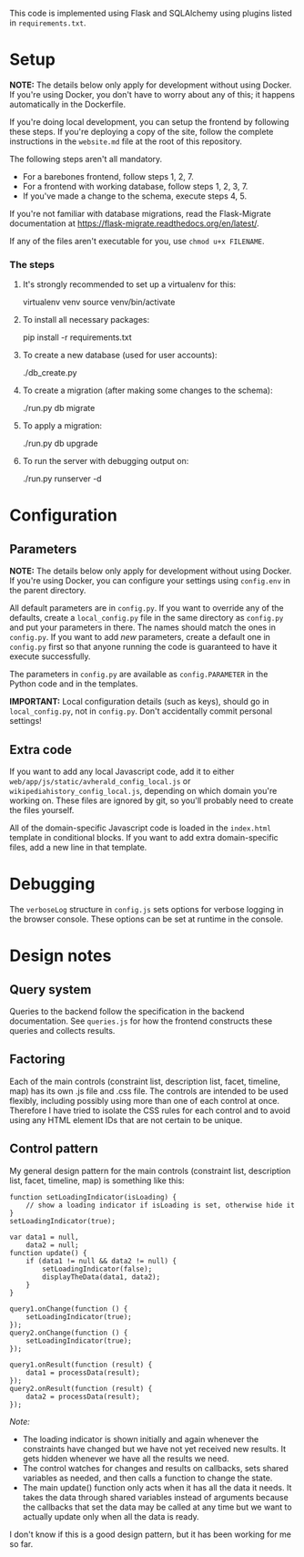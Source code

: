 This code is implemented using Flask and SQLAlchemy using plugins listed in
`requirements.txt`.

Setup
=====

**NOTE:** The details below only apply for development without using Docker. If
you're using Docker, you don't have to worry about any of this; it happens
automatically in the Dockerfile.

If you're doing local development, you can setup the frontend by following
these steps. If you're deploying a copy of the site, follow the complete
instructions in the `website.md` file at the root of this repository.

The following steps aren't all mandatory.

* For a barebones frontend, follow steps 1, 2, 7.
* For a frontend with working database, follow steps 1, 2, 3, 7.
* If you've made a change to the schema, execute steps 4, 5.

If you're not familiar with database migrations, read the Flask-Migrate
documentation at https://flask-migrate.readthedocs.org/en/latest/.

If any of the files aren't executable for you, use `chmod u+x FILENAME`.

### The steps

1. It's strongly recommended to set up a virtualenv for this:

    virtualenv venv
    source venv/bin/activate

2. To install all necessary packages:

    pip install -r requirements.txt

3. To create a new database (used for user accounts):

    ./db_create.py

4. To create a migration (after making some changes to the schema):

    ./run.py db migrate

5. To apply a migration:

    ./run.py db upgrade

6. To run the server with debugging output on:

    ./run.py runserver -d

Configuration
=============

## Parameters

**NOTE:** The details below only apply for development without using Docker. If
you're using Docker, you can configure your settings using `config.env` in the
parent directory.

All default parameters are in `config.py`. If you want to override any of the
defaults, create a `local_config.py` file in the same directory as `config.py`
and put your parameters in there. The names should match the ones in
`config.py`. If you want to add *new* parameters, create a default one in
`config.py` first so that anyone running the code is guaranteed to have it
execute successfully.

The parameters in `config.py` are available as `config.PARAMETER` in the Python
code and in the templates.

**IMPORTANT:** Local configuration details (such as keys), should go in
`local_config.py`, not in `config.py`. Don't accidentally commit personal
settings!

## Extra code

If you want to add any local Javascript code, add it to either
`web/app/js/static/avherald_config_local.js` or
`wikipediahistory_config_local.js`, depending on which domain you're working
on. These files are ignored by git, so you'll probably need to create the files
yourself.

All of the domain-specific Javascript code is loaded in the `index.html`
template in conditional blocks. If you want to add extra domain-specific files,
add a new line in that template.

Debugging
=========

The `verboseLog` structure in `config.js` sets options for verbose logging in
the browser console. These options can be set at runtime in the console.

Design notes
============

Query system
------------

Queries to the backend follow the specification in the backend documentation.
See `queries.js` for how the frontend constructs these queries and collects
results.

Factoring
---------

Each of the main controls (constraint list, description list, facet, timeline,
map) has its own .js file and .css file. The controls are intended to be used
flexibly, including possibly using more than one of each control at once.
Therefore I have tried to isolate the CSS rules for each control and to avoid
using any HTML element IDs that are not certain to be unique.

Control pattern
---------------

My general design pattern for the main controls (constraint list, description
list, facet, timeline, map) is something like this:

	function setLoadingIndicator(isLoading) {
		// show a loading indicator if isLoading is set, otherwise hide it
	}
	setLoadingIndicator(true);

	var data1 = null,
	    data2 = null;
	function update() {
		if (data1 != null && data2 != null) {
			setLoadingIndicator(false);
			displayTheData(data1, data2);
		}
	}

	query1.onChange(function () {
		setLoadingIndicator(true);
	});
	query2.onChange(function () {
		setLoadingIndicator(true);
	});

	query1.onResult(function (result) {
		data1 = processData(result);
	});
	query2.onResult(function (result) {
		data2 = processData(result);
	});

*Note:*

* The loading indicator is shown initially and again whenever the constraints
  have changed but we have not yet received new results. It gets hidden
  whenever we have all the results we need.
* The control watches for changes and results on callbacks, sets shared
  variables as needed, and then calls a function to change the state.
* The main update() function only acts when it has all the data it needs. It
  takes the data through shared variables instead of arguments because the
  callbacks that set the data may be called at any time but we want to actually
  update only when all the data is ready.

I don't know if this is a good design pattern, but it has been working for me
so far.
